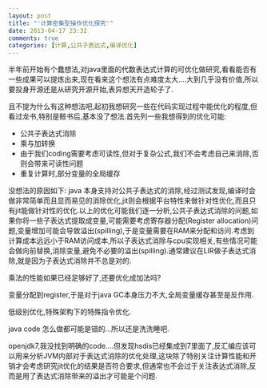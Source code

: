 ```yaml
---
layout: post
title: "'计算密集型操作优化探究'"
date: 2013-04-17 23:32
comments: true
categories: [计算,公共子表达式,编译优化]
---
```



半年前开始有个蠢想法,对java里面的代数表达式计算的可优化做研究,看看能否有一些成果可以提炼出来,现在看来这个想法有点难度太大....大到几乎没有价值,所以要投身开源还是从研究开源开始,表异想天开造轮子了.


且不提为什么有这种想法吧,起初我想研究一些在代码实现过程中能优化的程度,但看过龙书,特别是鲸书后,基本没了想法.首先列一些我想得到的优化可能:
- 公共子表达式消除
- 乘与加转换
- 由于我们coding需要考虑可读性,但对于复杂公式,我们不会考虑自己来消除,否则会带来可读性问题
- 重复计算时,部分变量的全局缓存

没想法的原因如下:
java 本身支持对公共子表达式的消除,经过测试发现,编译时会做非常简单而且显而易见的消除优化,jit则会根据平台特性来做针对性优化,而且只有jit能做针对性的优化.以上的优化可能我们逐一分析,公共子表达式消除的问题,如果你将一些子表达式提取成变量,可能需要考虑寄存器分配(Register allocation)问题,变量增加可能会导致溢出(spilling),于是变量需要在RAM来分配和访问.考虑到计算成本远远小于RAM访问成本,所以子表达式消除与cpu实现相关,有些情况可能会做向前替换,消除变量,避免不必要的溢出(spilling).通常建议在LIR做子表达式消除,就是因为子表达式消除并不总是对的.

乘法的性能如果已经足够好了,还要优化成加法吗?
  
变量分配到register,于是对于java GC本身压力不大,全局变量缓存甚至是反作用.

低级别优化,特殊架构下的特殊指令优化.


java code 怎么做都可能是错的...所以还是洗洗睡吧.

openjdk7,我没找到明确的code....但发现hsdis已经集成到7里面了,反汇编应该可以用来分析JVM内部对于表达式消除的优化处理,这块除了特别关注计算性能和开销才会考虑研究jit优化的结果是否符合要求,但通常也不会过于关注表达式消除,反而是用了表达式消除带来的溢出才可能是个问题.




